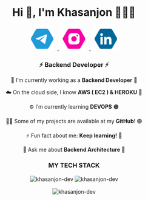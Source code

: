 <!-- <img style="display: block; text-align: center"
     src="https://media.geeksforgeeks.org/wp-content/uploads/20221123153249/SkillsRequiredtoBecomeaBackendDeveloper.png"> -->
<h1 align="center">Hi 👋, I'm Khasanjon 👨🏻‍💻</h1>
<h3 align="center">
<a href="https://t.me/solve_the_problem" target="_blank">
<img style="margin-right:10px;width: 60px; height: 60px" src="images/telegram-blue-hexagon-logo-20894.svg">
</a>
<a href="https://www.instagram.com/khasanjon_mamadaliyev/">
<img style="margin-left: 10px; margin-right: 10px;width: 60px; height: 60px" src="images/instagram-hexagon-logo-20875.svg">
</a>
<a href="https://www.linkedin.com/in/khasanjon-dev/">
<img style="margin-left: 10px;width: 60px; height: 60px" src="images/linkedin-hexagon-blue-logo-20877.svg">
</a>
</h3>

<h3 align="center">⚡ Backend Developer ⚡</h3>
<div align="center">

🔭 I’m currently working as a **Backend Developer** 🔴

☁️ On the cloud side, I know **AWS ( EC2 ) & HEROKU** 🔵

⚙️ I’m currently learning **DEVOPS** 🟠

👨‍💻 Some of my projects are available at my **GitHub**! 🟢

⚡ Fun fact about me: **Keep learning!** 🔴

💬 Ask me about **Backend Architecture** 🔵
</div>

<h3 align="center">MY TECH STACK</h3>
<p align="center">
  <img align="center" width="47%" src="https://streak-stats.demolab.com?user=khasanjon-dev&theme=radical&token=YOUR_GH_STATS_TOKEN" alt="khasanjon-dev" />
  <img align="center" width="45%" src="https://github-readme-stats.vercel.app/api?username=khasanjon-dev&count_private=true&theme=aura&show_icons=true&locale=en" alt="khasanjon-dev" />
</p>
<p align="center">
  <img align="center" src="https://github-readme-stats.vercel.app/api/top-langs/?username=khasanjon-dev&theme=chartreuse-dark&langs_count=10&layout=compact" alt="khasanjon-dev" />
</p>